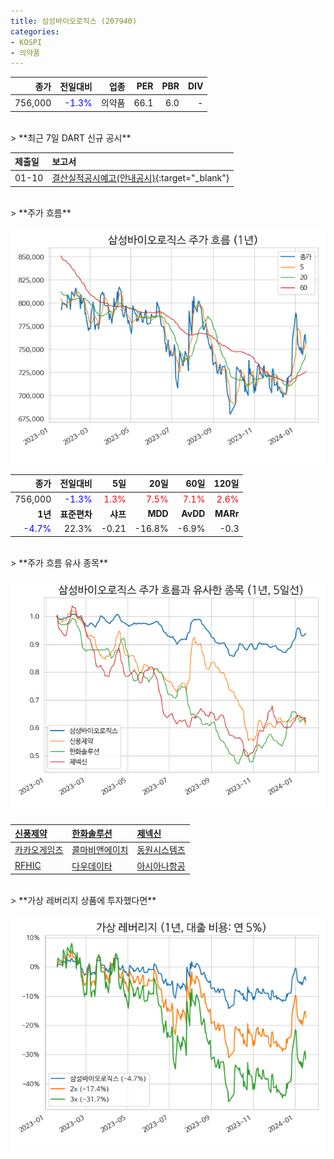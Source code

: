 ```yaml
---
title: 삼성바이오로직스 (207940)
categories:
- KOSPI
- 의약품
---
```


|**종가**|**전일대비**|**업종**|**PER**|**PBR**|**DIV**|
|-------:|-----------:|-------:|------:|------:|------:|
|756,000|<span style="color: blue">-1.3%</span>|의약품|66.1|6.0|-|

<!-- more -->

<br>
> **최근 7일 DART 신규 공시<a id="dart"></a>**



|**제출일**|**보고서**|
|:-----|:-------|
|01-10|[결산실적공시예고(안내공시)](https://dart.fss.or.kr/dsaf001/main.do?rcpNo=20240110800360){:target="_blank"}|

<br>
> **주가 흐름<a id="price"></a>**

![207940](/assets/images/stock/207940.png)

|**종가**|**전일대비**|**5일**|**20일**|**60일**|**120일**|
|-------:|-----------:|------:|-------:|-------:|--------:|
| 756,000 | <span style="color: blue">-1.3%</span> | <span style="color: red">1.3%</span> | <span style="color: red">7.5%</span> | <span style="color: red">7.1%</span> | <span style="color: red">2.6%</span> |
|**1년**|**표준편차**|**샤프**|**MDD**|**AvDD**|**MARr**|
| <span style="color: blue">-4.7%</span> | 22.3% | -0.21 | -16.8% | -6.9% | -0.3 |

<br>
> **주가 흐름 유사 종목<a id="corr"></a>**

![207940](/assets/images/stock/207940_corr.png)

| [신풍제약](/019170/) | [한화솔루션](/009830/) | [제넥신](/095700/) |
|:---------------------------------------|:---------------------------------------|:---------------------------------------|
| [카카오게임즈](/293490/) | [콜마비앤에이치](/200130/) | [동원시스템즈](/014820/) |
| [RFHIC](/218410/) | [다우데이타](/032190/) | [아시아나항공](/020560/) |

<br>
> **가상 레버리지 상품에 투자했다면<a id="2x"></a>**

![207940](/assets/images/stock/207940_2x.png)

[^corr]: 상관계수를 이용하여 분석하였습니다.